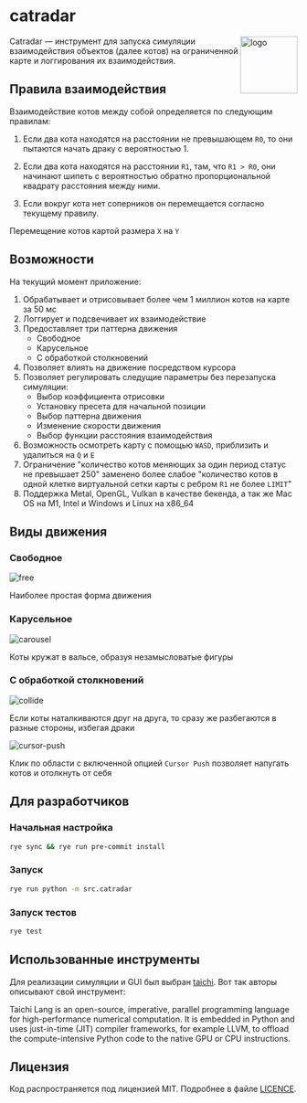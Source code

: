 # catradar
<img src=https://github.com/user-attachments/assets/8430ef08-1c38-43b6-b5d8-1d1980ac0bd2 alt="logo" width="100" align="right">

Catradar — инструмент для запуска симуляции взаимодействия объектов (далее котов) на ограниченной карте и логгирования их взаимодействия.

## Правила взаимодействия
Взаимодействие котов между собой определяется по следующим правилам:
1. Если два кота находятся на расстоянии не превышающем `R0`, то они пытаются начать драку с вероятностью 1.

2. Если два кота находятся на расстоянии `R1`, там, что `R1 > R0`, они начинают шипеть с вероятностью обратно пропорциональной квадрату расстояния между ними.

3. Если вокруг кота нет соперников он перемещается согласно текущему правилу.

Перемещение котов картой размера `X` на `Y`

## Возможности

На текущий момент приложение:
1. Обрабатывает и отрисовывает более чем 1 миллион котов на карте за 50 мс
2. Логгирует и подсвечивает их взаимодействие
3. Предоставляет три паттерна движения
    - Свободное
    - Карусельное
    - С обработкой столкновений
4. Позволяет влиять на движение посредством курсора
5. Позволяет регулировать следущие параметры без перезапуска симуляции:
    - Выбор коэффициента отрисовки
    - Установку пресета для начальной позиции
    - Выбор паттерна движения
    - Изменение скорости движения
    - Выбор функции расстояния взаимодействия
6. Возможность осмотреть карту c помощью `WASD`, приблизить и удалиться на `Q` и `E`
7. Ограничение "количество котов меняющих за один период статус не превышает 250" заменено более слабое "количество котов в одной клетке виртуальной сетки карты с ребром `R1` не более `LIMIT`"
8. Поддержка Metal, OpenGL, Vulkan в качестве бекенда, а так же Mac OS на M1, Intel и Windows и Linux на x86_64

## Виды движения
### Свободное

![free](https://github.com/user-attachments/assets/7b9149fc-882d-4d1a-9edc-6534c3478c0c)

Наиболее простая форма движения
### Карусельное

![carousel](https://github.com/user-attachments/assets/5808ea39-8bed-43f3-88db-2d352a3ffde9)

Коты кружат в вальсе, образуя незамысловатые фигуры
### С обработкой столкновений

![collide](https://github.com/user-attachments/assets/d14b1c38-56dc-433d-9be3-554005dc9133)

Если коты наталкиваются друг на друга, то сразу же разбегаются в разные стороны, избегая драки

![cursor-push](https://github.com/user-attachments/assets/32563493-9050-4588-aebd-0ced209ff7f7)

Клик по области с включенной опцией `Cursor Push` позволяет напугать котов и отолкнуть от себя

## Для разработчиков
### Начальная настройка
```bash
rye sync && rye run pre-commit install
```

### Запуск
```bash
rye run python -m src.catradar
```

### Запуск тестов
```bash
rye test
```

## Использованные инструменты

Для реализации симуляции и GUI был выбран [taichi](https://github.com/taichi-dev/taichi). Вот так авторы описывают свой инструмент:

Taichi Lang is an open-source, imperative, parallel programming language for high-performance numerical computation. It is embedded in Python and uses just-in-time (JIT) compiler frameworks, for example LLVM, to offload the compute-intensive Python code to the native GPU or CPU instructions.

## Лицензия
Код распространяется под лицензией MIT. Подробнее в файле [LICENCE](./LICENCE).
